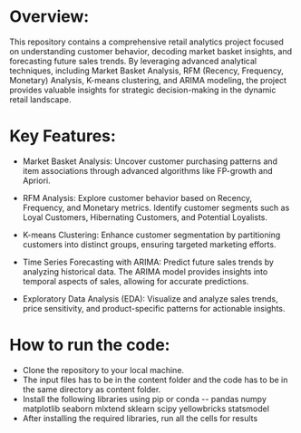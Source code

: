# Overview:
This repository contains a comprehensive retail analytics project focused on understanding customer behavior, decoding market basket insights, and forecasting future sales trends. By leveraging advanced analytical techniques, including Market Basket Analysis, RFM (Recency, Frequency, Monetary) Analysis, K-means clustering, and ARIMA modeling, the project provides valuable insights for strategic decision-making in the dynamic retail landscape.

# Key Features:
- Market Basket Analysis: Uncover customer purchasing patterns and item associations through advanced algorithms like FP-growth and Apriori.

- RFM Analysis: Explore customer behavior based on Recency, Frequency, and Monetary metrics. Identify customer segments such as Loyal Customers, Hibernating Customers, and Potential Loyalists.

- K-means Clustering: Enhance customer segmentation by partitioning customers into distinct groups, ensuring targeted marketing efforts.

- Time Series Forecasting with ARIMA: Predict future sales trends by analyzing historical data. The ARIMA model provides insights into temporal aspects of sales, allowing for accurate predictions.

- Exploratory Data Analysis (EDA): Visualize and analyze sales trends, price sensitivity, and product-specific patterns for actionable insights.

# How to run the code:

- Clone the repository to your local machine.
- The input files has to be in the content folder and the code has to be in the same directory as content folder.
- Install the following libraries using pip or conda
-- pandas
  numpy
  matplotlib
  seaborn
  mlxtend
  sklearn
  scipy
  yellowbricks
  statsmodel
- After installing the required libraries, run all the cells for results
  
